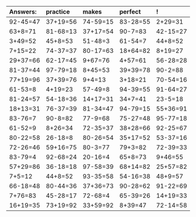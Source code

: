 | Answers: | practice | makes | perfect | ! |
| :--- | :--- | :--- | :--- | :--- |
| 92-45=47 | 37+19=56 | 74-59=15 | 83-28=55 | 2+29=31 | 
| 63+8=71 | 81-68=13 | 37+17=54 | 90-7=83 | 42-15=27 | 
| 3+49=52 | 45+8=53 | 51-48=3 | 61-54=7 | 44+8=52 | 
| 7+15=22 | 74-37=37 | 80-17=63 | 18+64=82 | 8+19=27 | 
| 29+37=66 | 62-17=45 | 9+67=76 | 4+57=61 | 56-28=28 | 
| 81-37=44 | 97-79=18 | 8+45=53 | 39+39=78 | 90-2=88 | 
| 77+19=96 | 37+39=76 | 9+4=13 | 3+18=21 | 70-54=16 | 
| 61-53=8 | 4+19=23 | 57-49=8 | 94-39=55 | 91-64=27 | 
| 81-24=57 | 54-18=36 | 14+17=31 | 34+7=41 | 23-5=18 | 
| 18+13=31 | 76-37=39 | 81-34=47 | 94-79=15 | 55+36=91 | 
| 83-76=7 | 90-8=82 | 77-9=68 | 75-27=48 | 95-77=18 | 
| 61-52=9 | 8+26=34 | 72-35=37 | 38+28=66 | 92-25=67 | 
| 80-22=58 | 26-18=8 | 80-26=54 | 35+17=52 | 53-37=16 | 
| 72-26=46 | 59+16=75 | 80-3=77 | 79+3=82 | 72-39=33 | 
| 83-79=4 | 92-68=24 | 20-16=4 | 65+8=73 | 9+46=55 | 
| 57+29=86 | 36-18=18 | 97-58=39 | 68+14=82 | 25+57=82 | 
| 7+5=12 | 44+8=52 | 93-35=58 | 54-16=38 | 48+9=57 | 
| 66-18=48 | 80-44=36 | 37+36=73 | 90-28=62 | 91-22=69 | 
| 7+76=83 | 45-28=17 | 72-68=4 | 65-39=26 | 14+19=33 | 
| 16+19=35 | 73+19=92 | 33+59=92 | 8+39=47 | 72-14=58 | 
